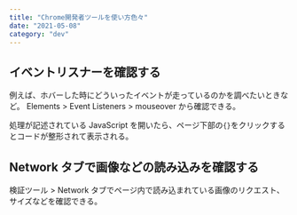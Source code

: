 ```yaml
---
title: "Chrome開発者ツールを使い方色々"
date: "2021-05-08"
category: "dev"
---
```


## イベントリスナーを確認する

例えば、ホバーした時にどういったイベントが走っているのかを調べたいときなど。
Elements > Event Listeners > mouseover から確認できる。

処理が記述されている JavaScript を開いたら、ページ下部の`{}`をクリックするとコードが整形されて表示される。

## Network タブで画像などの読み込みを確認する

検証ツール > Network タブでページ内で読み込まれている画像のリクエスト、サイズなどを確認できる。
